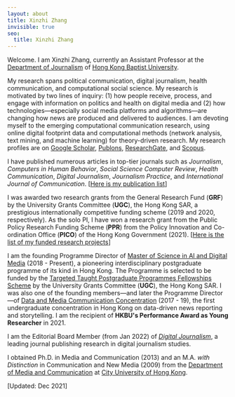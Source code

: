 ```yaml
---
layout: about
title: Xinzhi Zhang
invisible: true
seo:
  title: Xinzhi Zhang
---
```



Welcome. I am Xinzhi Zhang, currently an Assistant Professor at the [Department of Journalism](http://www.jour.hkbu.edu.hk/faculty-member/dr-xinzhi-zhang/) of [Hong Kong Baptist University](http://www.hkbu.edu.hk).  

My research spans political communication, digital journalism, health communication, and computational social science. My research is motivated by two lines of inquiry: (1) how people receive, process, and engage with information on politics and health on digital media and (2) how technologies—especially social media platforms and algorithms—are changing how news are produced and delivered to audiences. I am devoting myself to the emerging computational communication research, using online digital footprint data and computational methods (network analysis, text mining, and machine learning) for theory-driven research. My research profiles are on [Google Scholar](https://scholar.google.com.hk/citations?user=iOFeIDIAAAAJ&hl=en), [Publons](https://publons.com/researcher/1613458/xinzhi-zhang), [ResearchGate](https://www.researchgate.net/profile/Xinzhi_Zhang3), and [Scopus](https://www.scopus.com/authid/detail.uri?partnerID=HzOxMe3b&authorId=55330999000&origin=inward). 

I have published numerous articles in top-tier journals such as *Journalism*, *Computers in Human Behavior*, *Social Science Computer Review*, *Health Communication*, *Digital Journalism*, *Journalism Practice*, and *International Journal of Communication*. [[Here is my publication list](http://drxinzhizhang.com/pages/pubs.html)]

I was awarded two research grants from the General Research Fund (**GRF**) by the University Grants Committee (**UGC**), the Hong Kong SAR, a prestigious internationally competitive funding scheme (2019 and 2020, respectively). As the solo PI, I have won a research grant from the Public Policy Research Funding Scheme (**PPR**) from the Policy Innovation and Co-ordination Office (**PICO**) of the Hong Kong Government (2021). [[Here is the list of my funded research projects](http://drxinzhizhang.com/pages/projects.html)] 

I am the founding Programme Director of [Master of Science in AI and Digital Media](http://comd.hkbu.edu.hk/masters/en/aidm) (2018 - Present), a pioneering interdisciplinary postgraduate programme of its kind in Hong Kong. The Programme is selected to be funded by the [Targeted Taught Postgraduate Programmes Fellowships Scheme](https://www.ugc.edu.hk/eng/ugc/activity/targeted_postgraduate_scheme.html) by the University Grants Committee (**UGC**), the Hong Kong SAR. I was also one of the founding members—and later the Programme Director—of [Data and Media Communication Concentration](http://bu-dmc.hkbu.edu.hk) (2017 - 19), the first undergraduate concentration in Hong Kong on data-driven news reporting and storytelling. I am the recipient of **HKBU's Performance Award as Young Researcher** in 2021. 

I am the Editorial Board Member (from Jan 2022) of [*Digital Journalism*](https://www.tandfonline.com/toc/rdij20/current), a leading journal publishing research in digital journalism studies. 

I obtained Ph.D. in Media and Communication (2013) and an M.A. *with Distinction* in Communication and New Media (2009) from the [Department of Media and Communication](http://www6.cityu.edu.hk/com/) at [City University of Hong Kong](www.cityu.edu.hk). 

[Updated: Dec 2021] 

